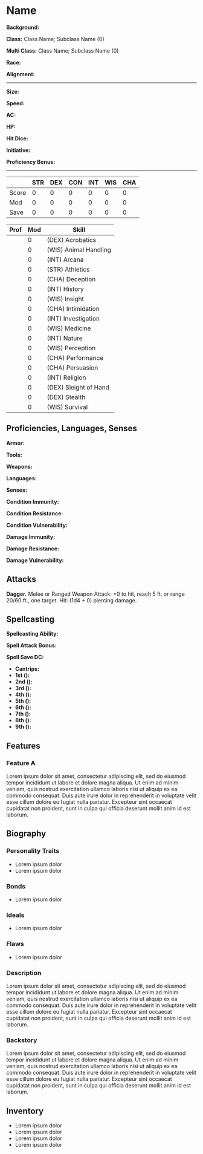 # Name

**Background:**

**Class:** Class Name; Subclass Name (0)

**Multi Class:** Class Name; Subclass Name (0)

**Race:**

**Alignment:**

------------

**Size:**

**Speed:**

**AC:**

**HP:**

**Hit Dice:**

**Initiative:**

**Proficiency Bonus:**

------------

|       | STR | DEX | CON | INT | WIS | CHA |
| ----- | --- | --- | --- | --- | --- | --- |
| Score |  0  |  0  |  0  |  0  |  0  |  0  |
| Mod   |  0  |  0  |  0  |  0  |  0  |  0  |
| Save  |  0  |  0  |  0  |  0  |  0  |  0  |

| Prof | Mod | Skill                  |
| ---- | --- | ---------------------- |
|      |  0  | (DEX) Acrobatics       |
|      |  0  | (WIS) Animal Handling  |
|      |  0  | (INT) Arcana           |
|      |  0  | (STR) Athletics        |
|      |  0  | (CHA) Deception        |
|      |  0  | (INT) History          |
|      |  0  | (WIS) Insight          |
|      |  0  | (CHA) Intimidation     |
|      |  0  | (INT) Investigation    |
|      |  0  | (WIS) Medicine         |
|      |  0  | (INT) Nature           |
|      |  0  | (WIS) Perception       |
|      |  0  | (CHA) Performance      |
|      |  0  | (CHA) Persuasion       |
|      |  0  | (INT) Religion         |
|      |  0  | (DEX) Sleight of Hand  |
|      |  0  | (DEX) Stealth          |
|      |  0  | (WIS) Survival         |

## Proficiencies, Languages, Senses

**Armor:**

**Tools:**

**Weapons:**

**Languages:**

**Senses:**

**Condition Immunity:**

**Condition Resistance:**

**Condition Vulnerability:**

**Damage Immunity:**

**Damage Resistance:**

**Damage Vulnerability:**

## Attacks

**Dagger.** Melee or Ranged Weapon Attack: +0 to hit, reach 5 ft. or range 20/60 ft., one target. Hit: (1d4 + 0) piercing damage.

## Spellcasting

**Spellcasting Ability:**

**Spell Attack Bonus:**

**Spell Save DC:**

- **Cantrips:**
- **1st ():**
- **2nd ():**
- **3rd ():**
- **4th ():**
- **5th ():**
- **6th ():**
- **7th ():**
- **8th ():**
- **9th ():**

## Features

### Feature A

Lorem ipsum dolor sit amet, consectetur adipiscing elit, sed do eiusmod tempor incididunt ut labore et dolore magna aliqua. Ut enim ad minim veniam, quis nostrud exercitation ullamco laboris nisi ut aliquip ex ea commodo consequat. Duis aute irure dolor in reprehenderit in voluptate velit esse cillum dolore eu fugiat nulla pariatur. Excepteur sint occaecat cupidatat non proident, sunt in culpa qui officia deserunt mollit anim id est laborum.

## Biography

### Personality Traits

- Lorem ipsum dolor
- Lorem ipsum dolor

### Bonds

- Lorem ipsum dolor

### Ideals

- Lorem ipsum dolor

### Flaws

- Lorem ipsum dolor

### Description

Lorem ipsum dolor sit amet, consectetur adipiscing elit, sed do eiusmod tempor incididunt ut labore et dolore magna aliqua. Ut enim ad minim veniam, quis nostrud exercitation ullamco laboris nisi ut aliquip ex ea commodo consequat. Duis aute irure dolor in reprehenderit in voluptate velit esse cillum dolore eu fugiat nulla pariatur. Excepteur sint occaecat cupidatat non proident, sunt in culpa qui officia deserunt mollit anim id est laborum.

### Backstory

Lorem ipsum dolor sit amet, consectetur adipiscing elit, sed do eiusmod tempor incididunt ut labore et dolore magna aliqua. Ut enim ad minim veniam, quis nostrud exercitation ullamco laboris nisi ut aliquip ex ea commodo consequat. Duis aute irure dolor in reprehenderit in voluptate velit esse cillum dolore eu fugiat nulla pariatur. Excepteur sint occaecat cupidatat non proident, sunt in culpa qui officia deserunt mollit anim id est laborum.

## Inventory

- Lorem ipsum dolor
- Lorem ipsum dolor
- Lorem ipsum dolor
- Lorem ipsum dolor
